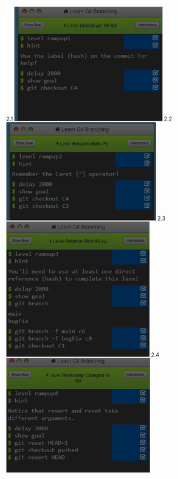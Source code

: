 2.1
![alt text](<Screenshot 2025-06-12 140505.png>)
2.2
![alt text](<Screenshot 2025-06-12 140846-1.png>)
2.3
![alt text](<Screenshot 2025-06-12 141154.png>)
2.4
![alt text](<Screenshot 2025-06-12 141858.png>)